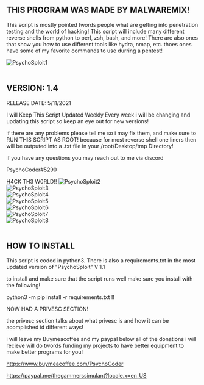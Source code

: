 

## THIS PROGRAM WAS MADE BY MALWAREMIX!


  This script is mostly pointed twords people what are getting into penetration testing and the world of hacking! This script will include many different reverse   shells from python to perl, zsh, bash, and more!
  There are also ones that show you how to use different tools like hydra, nmap, etc. thoes ones have some of my favorite commands to use durring a pentest!

![PsychoSploit1](https://u.cubeupload.com/PsychoCoder/psychosploit1.png)<br />
<br />

## VERSION: 1.4

  RELEASE DATE: 5/11/2021

  I will Keep This Script Updated Weekly Every week i will be changing and updating this script so keep an eye out for new versions!

  if there are any problems please tell me so i may fix them, and make sure to RUN THIS SCRIPT AS ROOT! because for most reverse shell one liners then will be    outputed into a .txt file in your /root/Desktop/tmp Directory!

  if you have any questions you may reach out to me via discord

  PsychoCoder#5290

  H4CK TH3 W0RLD!!
  ![PsychoSploit2](https://u.cubeupload.com/PsychoCoder/psychosploot2.png)<br />
  ![PsychoSploit3](https://u.cubeupload.com/PsychoCoder/psychosploit3.png)<br />
  ![PsychoSploit4](https://u.cubeupload.com/PsychoCoder/psychosploit4.png)<br />
  ![PsychoSploit5](https://u.cubeupload.com/PsychoCoder/psychosploit5.png)<br />
  ![PsychoSploit6](https://u.cubeupload.com/PsychoCoder/psychosploit6.png)<br />
  ![PsychoSploit7](https://u.cubeupload.com/PsychoCoder/psychosploit7.png)<br />
  ![PsychoSploit8](https://u.cubeupload.com/PsychoCoder/psychosploit8.png)<br />
<br />

## HOW TO INSTALL

  This script is coded in python3. There is also a requirements.txt in the most updated version of "PsychoSploit" V 1.1

  to install and make sure that the script runs well make sure you install with the following!

  python3 -m pip install -r requirements.txt  !!

  NOW HAD A PRIVESC SECTION!

  the privesc section talks about what privesc is and how it can be acomplished id different ways!


  i will leave my Buymeacoffee and my paypal below all of the donations i will recieve will do twords funding my projects to have better equipment to make better          programs for you!

  https://www.buymeacoffee.com/PsychoCoder

  https://paypal.me/thegammerssimulant?locale.x=en_US
